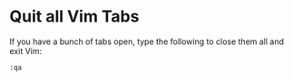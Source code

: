 # Quit all Vim Tabs

If you have a bunch of tabs open, type the following to close them all and exit Vim:

`:qa`
